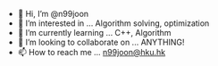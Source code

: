 - 👋 Hi, I’m @n99joon
- 👀 I’m interested in ...  Algorithm solving, optimization
- 🌱 I’m currently learning ... C++, Algorithm
- 💞️ I’m looking to collaborate on ... ANYTHING!
- 📫 How to reach me ... n99joon@hku.hk

<!---
n99joon/n99joon is a ✨ special ✨ repository because its `README.md` (this file) appears on your GitHub profile.
You can click the Preview link to take a look at your changes.
--->

